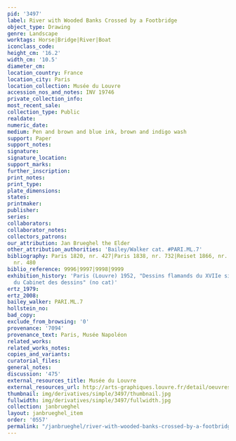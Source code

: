 ```yaml
---
pid: '3497'
label: River with Wooded Banks Crossed by a Footbridge
object_type: Drawing
genre: Landscape
worktags: Horse|Bridge|River|Boat
iconclass_code:
height_cm: '16.2'
width_cm: '10.5'
diameter_cm:
location_country: France
location_city: Paris
location_collection: Musée du Louvre
accession_nos_and_notes: INV 19746
private_collection_info:
most_recent_sale:
collection_type: Public
realdate:
numeric_date:
medium: Pen and brown and blue ink, brown and indigo wash
support: Paper
support_notes:
signature:
signature_location:
support_marks:
further_inscription:
print_notes:
print_type:
plate_dimensions:
states:
printmaker:
publisher:
series:
collaborators:
collaborator_notes:
collectors_patrons:
our_attribution: Jan Brueghel the Elder
other_attribution_authorities: 'Bailey/Walker cat. #PARI.ML.7'
bibliography: Paris 1820, nr. 427|Paris 1838, nr. 732|Reiset 1866, nr. 481|Lugt 1949,
  nr. 480
biblio_reference: 9996|9997|9998|9999
exhibition_history: 'Paris (Louvre) 1952, "Dessins flamands du XVIIe siècle: IIe exposition
  du Cabinet des dessins" (no cat)'
ertz_1979:
ertz_2008:
bailey_walker: PARI.ML.7
hollstein_no:
bad_copy:
exclude_from_browsing: '0'
provenance: '7094'
provenance_text: Paris, Musée Napoléon
related_works:
related_works_notes:
copies_and_variants:
curatorial_files:
general_notes:
discussion: '475'
external_resources_title: Musée du Louvre
external_resources_url: http://arts-graphiques.louvre.fr/detail/oeuvres/1/109888-Riviere-bordee-de-rives-boisees-traversee-par-une-passerelle-en-bois
thumbnail: img/derivatives/simple/3497/thumbnail.jpg
fullwidth: img/derivatives/simple/3497/fullwidth.jpg
collection: janbrueghel
layout: janbrueghel_item
order: '0557'
permalink: "/janbrueghel/river-with-wooded-banks-crossed-by-a-footbridge"
---
```

